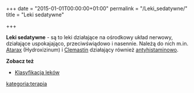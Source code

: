 +++
date = "2015-01-01T00:00:00+01:00"
permalink = "/Leki_sedatywne/"
title = "Leki sedatywne"

+++

**Leki sedatywne** - są to leki działające na ośrodkowy układ nerwowy, działające uspokajająco, przeciwświądowo i nasennie. Należą do nich m.in. [Atarax](/atopedia/Atarax "wikilink") (Hydroxizinum) i [Clemastin](/atopedia/Clemastin "wikilink") działający również [antyhistaminowo](/atopedia/Leki_antyhistaminowe "wikilink").

**Zobacz też**

-   [Klasyfikacja leków](/atopedia/Klasyfikacja_leków "wikilink")

[kategoria:terapia](/atopedia/kategoria:terapia "wikilink")